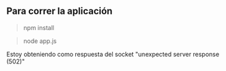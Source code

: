 ## Para correr la aplicación

> npm install

> node app.js

Estoy obteniendo como respuesta del socket
"unexpected server response (502)"
